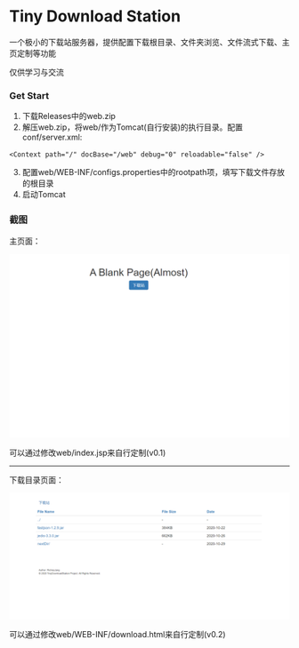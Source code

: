 # Tiny Download Station
一个极小的下载站服务器，提供配置下载根目录、文件夹浏览、文件流式下载、主页定制等功能

仅供学习与交流

### Get Start
1. 下载Releases中的web.zip
2. 解压web.zip，将web/作为Tomcat(自行安装)的执行目录。配置conf/server.xml:
````
<Context path="/" docBase="/web" debug="0" reloadable="false" />
````
3. 配置web/WEB-INF/configs.properties中的rootpath项，填写下载文件存放的根目录
4. 启动Tomcat

### 截图
主页面：

![Image text](https://github.com/RicheyJang/TinyDownloadStation/blob/master/picture/index.png)

可以通过修改web/index.jsp来自行定制(v0.1)

---
下载目录页面：

![Image text](https://github.com/RicheyJang/TinyDownloadStation/blob/master/picture/inner.png)

可以通过修改web/WEB-INF/download.html来自行定制(v0.2)
